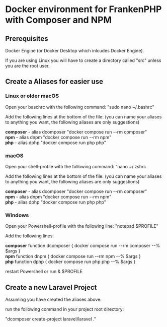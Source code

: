 # Docker environment for FrankenPHP with Composer and NPM

## Prerequisites

Docker Engine
(or Docker Desktop which inlcudes Docker Engine).

If you are using Linux you will have to create a directory called "src" unless you are the root user.

## Create a Aliases for easier use

### Linux or older macOS
Open your baschrc with the following command:
"sudo nano ~/.bashrc"

Add the following lines at the bottom of the file:
(you can name your aliases to anything you want, the following aliases are only suggestions)

**composer** - alias dcomposer "docker compose run --rm composer"  
**npm** - alias dnpm "docker compose run --rm npm"  
**php** - alias dphp "docker compose run php php"  

### macOS

Open your shell-profile with the following command:
"nano ~/.zshrc

Add the following lines at the bottom of the file:
(you can name your aliases to anything you want, the following aliases are only suggestions)

**composer** - alias dcomposer "docker compose run --rm composer"  
**npm** - alias dnpm "docker compose run --rm npm"  
**php** - alias dphp "docker compose run php php"  

### Windows
Open your Powershell-profile with the following line:
"notepad $PROFILE"

Add the following lines:

**composer** function dcomposer { docker compose run --rm composer --% $args }  
**npm** function dnpm { docker compose run --rm npm --% $args }  
**php** function dphp { docker compose run php php --% $args }  

restart Powershell or run & $PROFILE

## Create a new Laravel Project

Assuming you have created the aliases above:

run the following command in your project root directory:

"dcomposer create-project laravel/laravel ." 